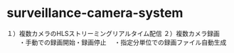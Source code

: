 # surveillance-camera-system

１）複数カメラのHLSストリーミングリアルタイム配信
２）複数カメラ録画
　　・手動での録画開始・録画停止
  　・指定分単位での録画ファイル自動生成
